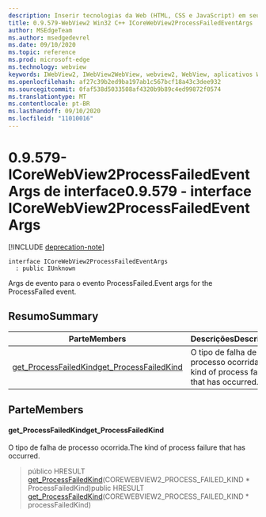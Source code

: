 ```yaml
---
description: Inserir tecnologias da Web (HTML, CSS e JavaScript) em seus aplicativos nativos com o controle WebView2 do Microsoft Edge
title: 0.9.579-WebView2 Win32 C++ ICoreWebView2ProcessFailedEventArgs
author: MSEdgeTeam
ms.author: msedgedevrel
ms.date: 09/10/2020
ms.topic: reference
ms.prod: microsoft-edge
ms.technology: webview
keywords: IWebView2, IWebView2WebView, webview2, WebView, aplicativos Win32, Win32, Edge, ICoreWebView2, ICoreWebView2Controller, controle do navegador, HTML Edge, ICoreWebView2ProcessFailedEventArgs
ms.openlocfilehash: af27c39b2ed9ba197ab1c567bcf18a43c3dee932
ms.sourcegitcommit: 0faf538d5033508af4320b9b89c4ed99872f0574
ms.translationtype: MT
ms.contentlocale: pt-BR
ms.lasthandoff: 09/10/2020
ms.locfileid: "11010016"
---
```

# <span data-ttu-id="0005a-104">0.9.579-ICoreWebView2ProcessFailedEventArgs de interface</span><span class="sxs-lookup"><span data-stu-id="0005a-104">0.9.579 - interface ICoreWebView2ProcessFailedEventArgs</span></span> 

[!INCLUDE [deprecation-note](../../includes/deprecation-note.md)]

```
interface ICoreWebView2ProcessFailedEventArgs
  : public IUnknown
```

<span data-ttu-id="0005a-105">Args de evento para o evento ProcessFailed.</span><span class="sxs-lookup"><span data-stu-id="0005a-105">Event args for the ProcessFailed event.</span></span>

## <span data-ttu-id="0005a-106">Resumo</span><span class="sxs-lookup"><span data-stu-id="0005a-106">Summary</span></span>

 <span data-ttu-id="0005a-107">Parte</span><span class="sxs-lookup"><span data-stu-id="0005a-107">Members</span></span>                        | <span data-ttu-id="0005a-108">Descrições</span><span class="sxs-lookup"><span data-stu-id="0005a-108">Descriptions</span></span>
--------------------------------|---------------------------------------------
[<span data-ttu-id="0005a-109">get_ProcessFailedKind</span><span class="sxs-lookup"><span data-stu-id="0005a-109">get_ProcessFailedKind</span></span>](#get_processfailedkind) | <span data-ttu-id="0005a-110">O tipo de falha de processo ocorrida.</span><span class="sxs-lookup"><span data-stu-id="0005a-110">The kind of process failure that has occurred.</span></span>

## <span data-ttu-id="0005a-111">Parte</span><span class="sxs-lookup"><span data-stu-id="0005a-111">Members</span></span>

#### <span data-ttu-id="0005a-112">get_ProcessFailedKind</span><span class="sxs-lookup"><span data-stu-id="0005a-112">get_ProcessFailedKind</span></span> 

<span data-ttu-id="0005a-113">O tipo de falha de processo ocorrida.</span><span class="sxs-lookup"><span data-stu-id="0005a-113">The kind of process failure that has occurred.</span></span>

> <span data-ttu-id="0005a-114">público HRESULT [get_ProcessFailedKind](#get_processfailedkind)(COREWEBVIEW2_PROCESS_FAILED_KIND \* ProcessFailedKind)</span><span class="sxs-lookup"><span data-stu-id="0005a-114">public HRESULT [get_ProcessFailedKind](#get_processfailedkind)(COREWEBVIEW2_PROCESS_FAILED_KIND \* processFailedKind)</span></span>


